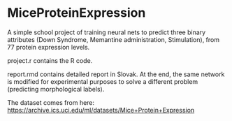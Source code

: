 # MiceProteinExpression
A simple school project of training neural nets to predict three binary attributes (Down Syndrome, Memantine administration, Stimulation), from 77 protein expression levels.

project.r contains the R code.

report.rmd contains detailed report in Slovak. At the end, the same network is modified for experimental purposes to solve a different problem (predicting morphological labels).

The dataset comes from here: https://archive.ics.uci.edu/ml/datasets/Mice+Protein+Expression 

